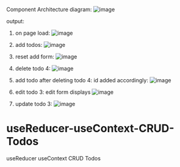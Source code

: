 Component Architecture diagram:
![image](https://user-images.githubusercontent.com/92960836/224037487-26d703b1-1b22-4011-b1aa-fe1bbd54bdf3.png)

output:
1. on page load:
![image](https://user-images.githubusercontent.com/92960836/224037716-2576af39-de8b-4ea4-bae4-d830d88c5f4a.png)

2. add todos:
![image](https://user-images.githubusercontent.com/92960836/224038080-45d440d7-14c0-41aa-95c4-a8318db56104.png)

3. reset add form:
![image](https://user-images.githubusercontent.com/92960836/224038211-53751a51-d068-485d-a8f7-88b179cca50f.png)

4. delete todo 4:
![image](https://user-images.githubusercontent.com/92960836/224038391-e15df261-b0df-425e-979b-151d9b418b71.png)

5. add todo after deleting todo 4: id added accordingly:
![image](https://user-images.githubusercontent.com/92960836/224038805-e127e9f2-fff3-48ba-ba59-f96d09263bc6.png)

6. edit todo 3: edit form displays
![image](https://user-images.githubusercontent.com/92960836/224038989-8a192aed-1c09-4b49-b26a-8c0b7b059399.png)

7. update todo 3:
![image](https://user-images.githubusercontent.com/92960836/224039352-644d330a-7a28-405b-9701-03089ede9022.png)


# useReducer-useContext-CRUD-Todos
useReducer useContext CRUD Todos
